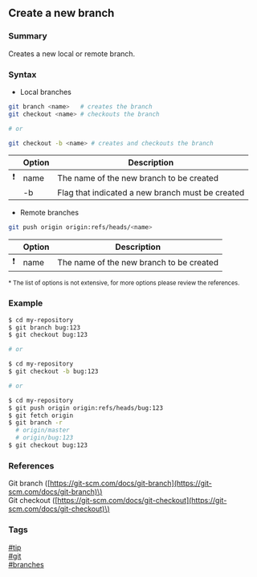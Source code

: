 ## Create a new branch

### Summary
Creates a new local or remote branch.  

### Syntax
- Local branches
```bash
git branch <name>   # creates the branch
git checkout <name> # checkouts the branch

# or

git checkout -b <name> # creates and checkouts the branch 
```
    
|               | Option | Description                                      |
| :-----------: | ------ | ------------------------------------------------ |
| :exclamation: | name   | The name of the new branch to be created         |
|               | -b     | Flag that indicated a new branch must be created |
   
- Remote branches
```bash
git push origin origin:refs/heads/<name>
```
    
|               | Option | Description                              |
| :-----------: | ------ | ---------------------------------------- |
| :exclamation: | name   | The name of the new branch to be created |
    
<sub>* The list of options is not extensive, for more options please review the references.</sub>
  
### Example
```bash
$ cd my-repository
$ git branch bug:123
$ git checkout bug:123

# or

$ cd my-repository
$ git checkout -b bug:123

# or

$ cd my-repository
$ git push origin origin:refs/heads/bug:123
$ git fetch origin
$ git branch -r
  # origin/master
  # origin/bug:123
$ git checkout bug:123

```

### References
Git branch \([https://git-scm.com/docs/git-branch](https://git-scm.com/docs/git-branch)\)  
Git checkout \([https://git-scm.com/docs/git-checkout](https://git-scm.com/docs/git-checkout)\)

### Tags
[#tip](../../tips.md)  
[#git](../git.md)  
[#branches](branches.md)  
